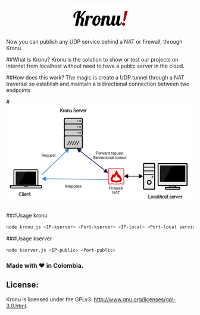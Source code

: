 <p align="center">
  <img src="https://raw.githubusercontent.com/JavaGarcia/kronu/master/doc/kronu.png">
</p>

Now you can publish any UDP service behind a NAT or firewall, through Kronu.

##What is Kronu?
Kronu is the solution to show or test our projects on internet from localhost without need to have a public server in the cloud.

##How does this work?
The magic is create a UDP tunnel through a NAT traversal so establish and maintain a bidirectional connection between two endpoints

#<img src="https://raw.githubusercontent.com/JavaGarcia/kronu/master/doc/net-d.png">

###Usage kronu
```bash
node kronu.js <IP-kserver> <Port-kserver> <IP-local> <Port-local service> [Remote Port]
```
###Usage kserver
```bash
node kserver.js <IP-public> <Port-public>
```
### Made with :heart: in Colombia.
## License:

Kronu is licensed under the GPLv3: http://www.gnu.org/licenses/gpl-3.0.html. 
